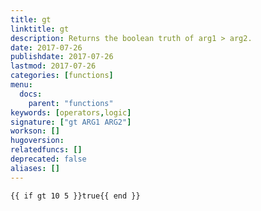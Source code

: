 ```yaml
---
title: gt
linktitle: gt
description: Returns the boolean truth of arg1 > arg2.
date: 2017-07-26
publishdate: 2017-07-26
lastmod: 2017-07-26
categories: [functions]
menu:
  docs:
    parent: "functions"
keywords: [operators,logic]
signature: ["gt ARG1 ARG2"]
workson: []
hugoversion:
relatedfuncs: []
deprecated: false
aliases: []
---
```



```
{{ if gt 10 5 }}true{{ end }}
```
